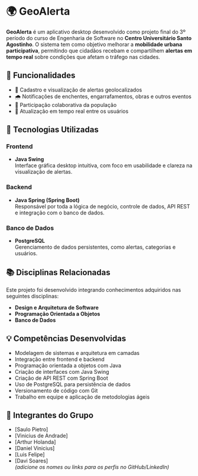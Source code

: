# 🌍 GeoAlerta

**GeoAlerta** é um aplicativo desktop desenvolvido como projeto final do 3º período do curso de Engenharia de Software no **Centro Universitário Santo Agostinho**. O sistema tem como objetivo melhorar a **mobilidade urbana participativa**, permitindo que cidadãos recebam e compartilhem **alertas em tempo real** sobre condições que afetam o tráfego nas cidades.

## 🚦 Funcionalidades

- 📍 Cadastro e visualização de alertas geolocalizados
- 🌧️ Notificações de enchentes, engarrafamentos, obras e outros eventos
- 👥 Participação colaborativa da população
- 🔄 Atualização em tempo real entre os usuários

## 🧱 Tecnologias Utilizadas

### Frontend
- **Java Swing**  
Interface gráfica desktop intuitiva, com foco em usabilidade e clareza na visualização de alertas.

### Backend
- **Java Spring (Spring Boot)**  
Responsável por toda a lógica de negócio, controle de dados, API REST e integração com o banco de dados.

### Banco de Dados
- **PostgreSQL**  
Gerenciamento de dados persistentes, como alertas, categorias e usuários.

## 📚 Disciplinas Relacionadas

Este projeto foi desenvolvido integrando conhecimentos adquiridos nas seguintes disciplinas:

- **Design e Arquitetura de Software**  
- **Programação Orientada a Objetos**  
- **Banco de Dados**

## 💡 Competências Desenvolvidas

- Modelagem de sistemas e arquitetura em camadas  
- Integração entre frontend e backend  
- Programação orientada a objetos com Java  
- Criação de interfaces com Java Swing  
- Criação de API REST com Spring Boot  
- Uso de PostgreSQL para persistência de dados  
- Versionamento de código com Git  
- Trabalho em equipe e aplicação de metodologias ágeis

## 👥 Integrantes do Grupo

- [Saulo Pietro]  
- [Vinicius de Andrade]  
- [Arthur Holanda]  
- [Daniel Vinicius]
- [Luis Felipe]
- [Davi Soares]  
*(adicione os nomes ou links para os perfis no GitHub/LinkedIn)*



